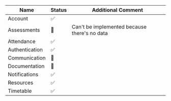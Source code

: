 | Name           | Status | Additional Comment                           |
|----------------|--------|----------------------------------------------|
| Account        | ✅      |                                              |
| Assessments    | 🔴     | Can't be implemented because there's no data |
| Attendance     | ✅     |                                              |
| Authentication | ✅      |                                              |
| Communication  | 🔴     |                                              |
| Documentation  | 🔴     |                                              |
| Notifications  | ✅      |                                              |
| Resources      | ✅      |                                              |
| Timetable      | ✅      |                                              |
